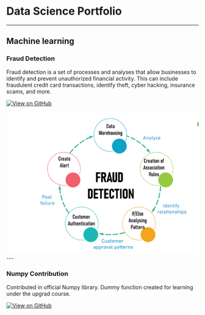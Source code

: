 # Data Science Portfolio
---
## Machine learning

### Fraud Detection

Fraud detection is a set of processes and analyses that allow businesses to identify and prevent unauthorized financial activity. This can include fraudulent credit card transactions, identify theft, cyber hacking, insurance scams, and more.

[![View on GitHub](https://img.shields.io/badge/GitHub-View_on_GitHub-blue?logo=GitHub)](https://github.com/IshaSukhija/Fraud_Detection)

<center><img src="assets/img/FD.PNG"/></center>
---

### Numpy Contribution
Contributed in official Numpy library.
Dummy function created for learning under the upgrad course.

[![View on GitHub](https://img.shields.io/badge/GitHub-View_on_GitHub-blue?logo=GitHub)](https://github.com/IshaSukhija/numpy)

